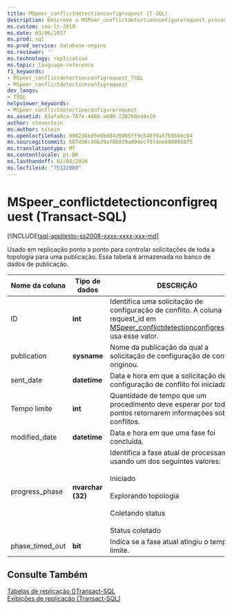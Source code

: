```yaml
---
title: MSpeer_conflictdetectionconfigrequest (T-SQL)
description: Descreve o MSPeer_conflictdetectionconfigurerequest procedimento armazenado usado para rastrear solicitações de configuração em toda a topologia para uma publicação ponto a ponto.
ms.custom: seo-lt-2019
ms.date: 03/06/2017
ms.prod: sql
ms.prod_service: database-engine
ms.reviewer: ''
ms.technology: replication
ms.topic: language-reference
f1_keywords:
- MSpeer_conflictdetectionconfigrequest_TSQL
- MSpeer_conflictdetectionconfigrequest
dev_langs:
- TSQL
helpviewer_keywords:
- MSpeer_conflictdetectionconfigurerequest
ms.assetid: 83afa0ca-707e-4468-a888-228268ed4e10
author: stevestein
ms.author: sstein
ms.openlocfilehash: 090236bd5e0bd0429985ff9c54039a576950ec84
ms.sourcegitcommit: b87d36c46b39af8b929ad94ec707dee8800950f5
ms.translationtype: MT
ms.contentlocale: pt-BR
ms.lasthandoff: 02/08/2020
ms.locfileid: "75322089"
---
```

# <a name="mspeer_conflictdetectionconfigrequest-transact-sql"></a>MSpeer_conflictdetectionconfigrequest (Transact-SQL)
[!INCLUDE[tsql-appliesto-ss2008-xxxx-xxxx-xxx-md](../../includes/tsql-appliesto-ss2008-xxxx-xxxx-xxx-md.md)]

  Usado em replicação ponto a ponto para controlar solicitações de toda a topologia para uma publicação. Essa tabela é armazenada no banco de dados de publicação.  
  
|Nome da coluna|Tipo de dados|DESCRIÇÃO|  
|-----------------|---------------|-----------------|  
|ID|**int**|Identifica uma solicitação de configuração de conflito. A coluna request_id em [MSpeer_conflictdetectionconfigresponse](../../relational-databases/system-tables/mspeer-conflictdetectionconfigresponse-transact-sql.md) usa esse valor.|  
|publication|**sysname**|Nome da publicação da qual a solicitação de configuração de conflito originou.|  
|sent_date|**datetime**|Data e hora em que a solicitação de configuração de conflito foi iniciada.|  
|Tempo limite|**int**|Quantidade de tempo que um procedimento deve esperar por todos os pontos retornarem informações sobre conflitos.|  
|modified_date|**datetime**|Data e hora em que uma fase foi concluída.|  
|progress_phase|**nvarchar (32)**|Identifica a fase atual de processamento, usando um dos seguintes valores:<br /><br /> Iniciado<br /><br /> Explorando topologia<br /><br /> Coletando status<br /><br /> Status coletado|  
|phase_timed_out|**bit**|Indica se a fase atual atingiu o tempo limite.|  
  
## <a name="see-also"></a>Consulte Também  
 [Tabelas de replicação &#40;&#41;Transact-SQL](../../relational-databases/system-tables/replication-tables-transact-sql.md)   
 [Exibições de replicação &#40;Transact-SQL&#41;](../../relational-databases/system-views/replication-views-transact-sql.md)  
  
  
